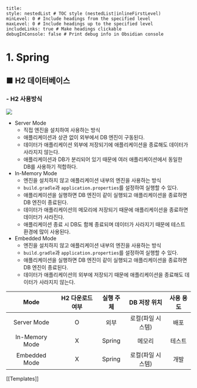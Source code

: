 ```table-of-contents
title: 
style: nestedList # TOC style (nestedList|inlineFirstLevel)
minLevel: 0 # Include headings from the specified level
maxLevel: 0 # Include headings up to the specified level
includeLinks: true # Make headings clickable
debugInConsole: false # Print debug info in Obsidian console
```

# 1. Spring
## ■ H2 데이터베이스

### - H2 사용방식
![](https://i.imgur.com/m4tMa8j.png)

- Server Mode
	- 직접 엔진을 설치하여 사용하는 방식
	- 애플리케이션과 상관 없이 외부에서 DB 엔진이 구동된다.
	- 데이터가 애플리케이션 외부에 저장되기에 애플리케이션을 종료해도 데이터가 사라지지 않는다.
	- 애플리케이션과 DB가 분리되어 있기 때문에 여러 애플리케이션에서 동일한 DB를 사용하기 적합하다.
- In-Memory Mode
	- 엔진을 설치하지 않고 애플리케이션 내부의 엔진을 사용하는 방식
	- `build.gradle`과 `application.properties`를 설정하여 실행할 수 있다.
	- 애플리케이션을 실행하면 DB 엔진이 같이 실행되고 애플리케이션을 종료하면 DB 엔진이 종료된다.
	- 데이터가 애플리케이션의 메모리에 저장되기 때문에 애플리케이션을 종료하면 데이터가 사라진다.
	- 애플리케이션 종료 시 DB도 함께 종료되며 데이터가 사라지기 때문에 테스트 환경에 많이 사용된다.
- Embedded Mode
	- 엔진을 설치하지 않고 애플리케이션 내부의 엔진을 사용하는 방식
	- `build.gradle`과 `application.properties`를 설정하여 실행할 수 있다.
	- 애플리케이션을 실행하면 DB 엔진이 같이 실행되고 애플리케이션을 종료하면 DB 엔진이 종료된다.
	- 데이터가 애플리케이션의 외부에 저장되기 때문에 애플리케이션을 종료해도 데이터가 사라지지 않는다.


|      Mode      | H2 다운로드 여부 | 실행 주체  |  DB 저장 위치  | 사용 용도 |
| :------------: | :--------: | :----: | :--------: | :---: |
|  Server Mode   |     O      |   외부   | 로컬(파일 시스템) |  배포   |
| In-Memory Mode |     X      | Spring |    메모리     |  테스트  |
| Embedded Mode  |     X      | Spring | 로컬(파일 시스템) |  개발   |
 





[[Templates]]
